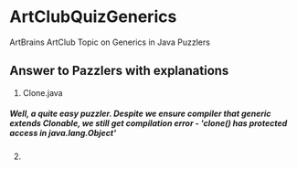 # ArtClubQuizGenerics
ArtBrains ArtClub Topic on Generics in Java Puzzlers

## Answer to Pazzlers with explanations

1. Clone.java
##### Well, a quite easy puzzler. Despite we ensure compiler that generic <T> extends Clonable, we still get compilation error - *'clone() has protected access in java.lang.Object'*

2. 
